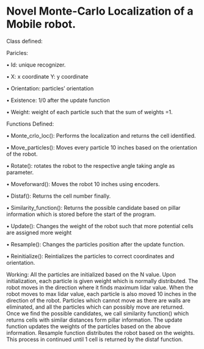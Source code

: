 # Novel Monte-Carlo Localization of a Mobile robot.
Class defined:

Paricles:

• Id: unique recognizer.

• X: x coordinate Y: y coordinate

• Orientation: particles’ orientation

• Existence: 1/0 after the update function

• Weight: weight of each particle such that the sum of weights =1.

Functions Defined:

• Monte_crlo_loc(): Performs the localization and returns the cell identified.

• Move_particles(): Moves every particle 10 inches based on the orientation of the robot.

• Rotate(): rotates the robot to the respective angle taking angle as parameter.

• Moveforward(): Moves the robot 10 inches using encoders.

• Distaf(): Returns the cell number finally.

• Similarity_function(): Returns the possible candidate based on pillar information which is stored before the start of the program.

• Update(): Changes the weight of the robot such that more potential cells are assigned more weight

• Resample(): Changes the particles position after the update function.

• Reinitialize(): Reintializes the particles to correct coordinates and orientation.


Working:
All the particles are initialized based on the N value. Upon initialization, each particle is given weight which is normally distributed. 
The robot moves in the direction where it finds maximum lidar value. When the robot moves to max lidar value, each particle is also moved 10 inches in the direction of the robot. 
Particles which cannot move as there are walls are eliminated, and all the particles which can possibly move are returned.
Once we find the possible candidates, we call similarity function() which returns cells with similar distances form pillar information. 
The update function updates the weights of the particles based on the above information. Resample function distributes the robot based on the weights. This process in continued until 1 cell is returned by the distaf function.
